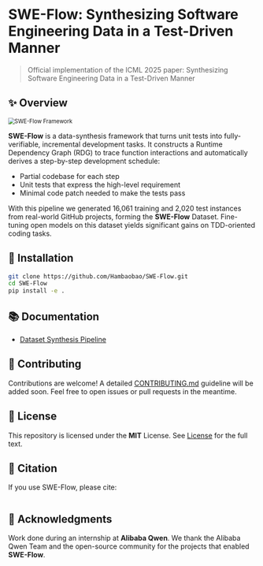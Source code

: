 # SWE-Flow: Synthesizing Software Engineering Data in a Test-Driven Manner

> Official implementation of the ICML 2025 paper: Synthesizing Software Engineering Data in a Test-Driven Manner



## ✨ Overview

<img src="./assets/figures/sweflow-framework.png" alt="SWE-Flow Framework" style="zoom:80%;" />

**SWE-Flow** is a data-synthesis framework that turns unit tests into fully-verifiable, incremental development tasks.
It constructs a Runtime Dependency Graph (RDG) to trace function interactions and automatically derives a step-by-step development schedule:

- Partial codebase for each step
- Unit tests that express the high-level requirement
- Minimal code patch needed to make the tests pass

With this pipeline we generated 16,061 training and 2,020 test instances from real-world GitHub projects, forming the **SWE-Flow** Dataset. Fine-tuning open models on this dataset yields significant gains on TDD-oriented coding tasks.


## 🔧 Installation

```bash
git clone https://github.com/Hambaobao/SWE-Flow.git
cd SWE-Flow
pip install -e .
```


## 📚 Documentation

- [Dataset Synthesis Pipeline](./docs/pipeline.md)



## 🤝 Contributing

Contributions are welcome! A detailed [CONTRIBUTING.md](./CONTRIBUTING.md) guideline will be added soon. Feel free to open issues or pull requests in the meantime.



## 📄 License

This repository is licensed under the **MIT** License. See [License](./LICENSE) for the full text.



## 📌 Citation

If you use SWE-Flow, please cite:
```bibtex

```



## 🙏 Acknowledgments

Work done during an internship at **Alibaba Qwen**.
We thank the Alibaba Qwen Team and the open-source community for the projects that enabled **SWE-Flow**.
